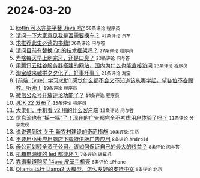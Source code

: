 # 2024-03-20

1. [kotlin 可以完美平替 Java 吗?](https://www.v2ex.com/t/1025262) `50条评论` `程序员`
1. [请问一下大家意见我是否需要换车？](https://www.v2ex.com/t/1025275) `42条评论` `汽车`
1. [求推荐此生必读的书籍!](https://www.v2ex.com/t/1025266) `36条评论` `问与答`
1. [请问目前有替换 Qt 的技术框架吗？](https://www.v2ex.com/t/1025260) `27条评论` `程序员`
1. [为啥每天早上刷完牙，还是口臭？](https://www.v2ex.com/t/1025273) `23条评论` `问与答`
1. [用腾讯云硅谷服务器搭建的网站，国内为什么也能直接访问](https://www.v2ex.com/t/1025265) `23条评论` `程序员`
1. [淘宝越来越拼夕夕化了，好事坏事？](https://www.v2ex.com/t/1025261) `21条评论` `淘宝`
1. [[前端（vue）学习求助] 感觉什么都不会又不知道该从哪学起，望各位不吝赐教。听劝！](https://www.v2ex.com/t/1025253) `19条评论` `程序员`
1. [微信公众号开放评论功能了？](https://www.v2ex.com/t/1025256) `14条评论` `程序员`
1. [JDK 22 发布了](https://www.v2ex.com/t/1025279) `13条评论` `程序员`
1. [大佬们，手机看 v2 用的什么客户端](https://www.v2ex.com/t/1025263) `13条评论` `问与答`
1. [信息流也有“摇一摇”了！现在的广告都完全不考虑用户体验了吗？](https://www.v2ex.com/t/1025268) `11条评论` `分享发现`
1. [说说遇到过 关于 新农村建设的奇葩措施](https://www.v2ex.com/t/1025290) `10条评论` `生活`
1. [不要用小米应用商店下载特供版广告应用](https://www.v2ex.com/t/1025289) `8条评论` `Android`
1. [母公司划转全资子公司，该如何保证自己的最大的权益？](https://www.v2ex.com/t/1025270) `8条评论` `问与答`
1. [机箱电源键的 led 都能坏？](https://www.v2ex.com/t/1025255) `7条评论` `计算机`
1. [靠谱渠道购买 14pro 皮革手机壳](https://www.v2ex.com/t/1025283) `6条评论` `iPhone`
1. [Ollama 运行 Llama2 大模型，怎么友好的支持中文](https://www.v2ex.com/t/1025276) `6条评论` `北京`
